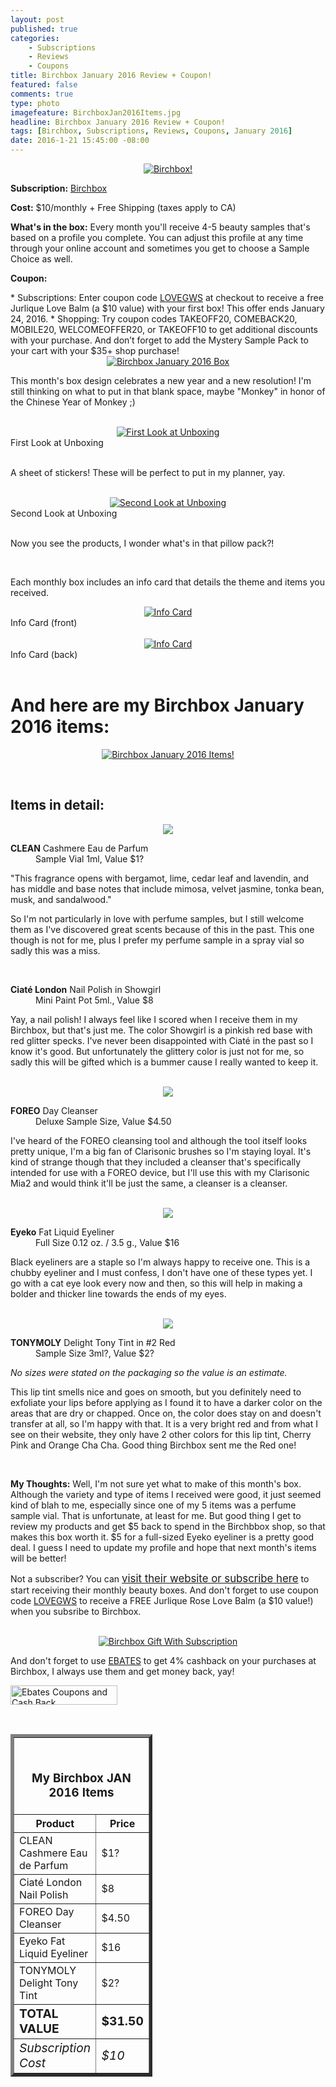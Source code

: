 ```yaml
---
layout: post
published: true
categories: 
    - Subscriptions
    - Reviews
    - Coupons
title: Birchbox January 2016 Review + Coupon!
featured: false
comments: true
type: photo
imagefeature: BirchboxJan2016Items.jpg
headline: Birchbox January 2016 Review + Coupon!
tags: [Birchbox, Subscriptions, Reviews, Coupons, January 2016]
date: 2016-1-21 15:45:00 -08:00
---
```


<center><a href="https://www.birchbox.com/invite/whatsupmailbox" target="_blank">
<img src="/images/BirchboxJan2016Package.jpg" border="0" style="border:none;max-width:100%;" alt="Birchbox!" />
</a></center>

<p><b>Subscription:</b> <a href="https://www.birchbox.com/invite/whatsupmailbox" target="_blank">Birchbox</a></p>
<p><b>Cost:</b> $10/monthly + Free Shipping (taxes apply to CA)</p>
<p><b>What's in the box:</b> Every month you'll receive 4-5 beauty samples that's based on a profile you complete. You can adjust this profile at any time through your online account and sometimes you get to choose a Sample Choice as well.</p>
<p><b>Coupon:</b></p>
* Subscriptions: Enter coupon code <a href="https://www.birchbox.com/invite/whatsupmailbox" target="_blank">LOVEGWS</a> at checkout to receive a free Jurlique Love Balm (a $10 value) with your first box! This offer ends January 24, 2016.
* Shopping: Try coupon codes TAKEOFF20, COMEBACK20, MOBILE20, WELCOMEOFFER20, or TAKEOFF10 to get additional discounts with your purchase. And don’t forget to add the Mystery Sample Pack to your cart with your $35+ shop purchase!

<br>

<center><a href="https://www.birchbox.com/invite/whatsupmailbox" target="_blank">
<img src="/images/BirchboxJan2016Box.jpg" border="0" style="border:none;max-width:100%;" alt="Birchbox January 2016 Box" />
</a></center>

<p>This month's box design celebrates a new year and a new resolution! I'm still thinking on what to put in that blank space, maybe "Monkey" in honor of the Chinese Year of Monkey ;)</p>

<br>

<center><a href="https://www.birchbox.com/invite/whatsupmailbox" target="_blank">
<img src="/images/BirchboxJan2016OpenBox.jpg" border="0" style="border:none;max-width:100%;" alt="First Look at Unboxing" />
</a></center>
<figcaption>First Look at Unboxing</figcaption>
<br>

<p>A sheet of stickers! These will be perfect to put in my planner, yay.</p>

<br>

<center><a href="https://www.birchbox.com/invite/whatsupmailbox" target="_blank">
<img src="/images/BirchboxJan2016OpenBox2.jpg" border="0" style="border:none;max-width:100%;" alt="Second Look at Unboxing" />
</a></center>
<figcaption>Second Look at Unboxing</figcaption>
<br>

<p>Now you see the products, I wonder what's in that pillow pack?!</p>

<br>

<p>Each monthly box includes an info card that details the theme and items you received.</p>

<center><a href="https://www.birchbox.com/invite/whatsupmailbox" target="_blank">
<img src="/images/BirchboxJan2016Info.jpg" border="0" style="border:none;max-width:100%;" alt="Info Card" /></a></center>
<figcaption>Info Card (front)</figcaption>
<br>

<center><a href="https://www.birchbox.com/invite/whatsupmailbox" target="_blank">
<img src="/images/BirchboxJan2016Info2.jpg" border="0" style="border:none;max-width:100%;" alt="Info Card" /></a></center>
<figcaption>Info Card (back)</figcaption>

<br>

# And here are my Birchbox January 2016 items:

<p><center><a href="https://www.birchbox.com/invite/whatsupmailbox" target="_blank">
<img src="/images/BirchboxJan2016Items.jpg" border="0" style="border:none;max-width:100%;" alt="Birchbox January 2016 Items!" /></a></center></p>
<br>

## Items in detail:

<center><a href="https://www.birchbox.com/invite/whatsupmailbox" target="_blank">
<img src="/images/BirchboxJan2016CleanCashmerePerfumeCiateNailPolish.jpg" border="0" style="border:none;max-width:100%;" />
</a></center>

<DL>
<DT><b>CLEAN</b> Cashmere Eau de Parfum</DT>
<DD>Sample Vial 1ml, Value $1?</DD>
</DL>

<p>"This fragrance opens with bergamot, lime, cedar leaf and lavendin, and has middle and base notes that include mimosa, velvet jasmine, tonka bean, musk, and sandalwood."</p>

<p>So I'm not particularly in love with perfume samples, but I still welcome them as I've discovered great scents because of this in the past. This one though is not for me, plus I prefer my perfume sample in a spray vial so sadly this was a miss.</p>

<br>

<DL>
<DT><b>Ciaté London</b> Nail Polish in Showgirl</DT>
<DD>Mini Paint Pot 5ml., Value $8</DD>
</DL>

<p>Yay, a nail polish! I always feel like I scored when I receive them in my Birchbox, but that's just me. The color Showgirl is a pinkish red base with red glitter specks. I've never been disappointed with Ciaté in the past so I know it's good. But unfortunately the glittery color is just not for me, so sadly this will be gifted which is a bummer cause I really wanted to keep it.</p>

<br>

<center><a href="https://www.birchbox.com/invite/whatsupmailbox" target="_blank">
<img src="/images/BirchboxJan2016ForeoDayCleanser.jpg" border="0" style="border:none;max-width:100%;" />
</a></center>

<DL>
<DT><b>FOREO</b> Day Cleanser</DT>
<DD>Deluxe Sample Size, Value $4.50</DD>
</DL>

<p>I've heard of the FOREO cleansing tool and although the tool itself looks pretty unique, I'm a big fan of Clarisonic brushes so I'm staying loyal. It's kind of strange though that they included a cleanser that's specifically intended for use with a FOREO device, but I'll use this with my Clarisonic Mia2 and would think it'll be just the same, a cleanser is a cleanser.</p>

<br>

<center><a href="https://www.birchbox.com/invite/whatsupmailbox" target="_blank">
<img src="/images/BirchboxJan2016EyekoFatLiquidEyeliner.jpg" border="0" style="border:none;max-width:100%;" />
</a></center>

<DL>
<DT><b>Eyeko</b> Fat Liquid Eyeliner</DT>
<DD>Full Size 0.12 oz. / 3.5 g., Value $16</DD>
</DL>

<p>Black eyeliners are a staple so I'm always happy to receive one. This is a chubby eyeliner and I must confess, I don't have one of these types yet. I go with a cat eye look every now and then, so this will help in making a bolder and thicker line towards the ends of my eyes.</p>

<br>

<center><a href="https://www.birchbox.com/invite/whatsupmailbox" target="_blank">
<img src="/images/BirchboxJan2016TonyMolyTintDelight.jpg" border="0" style="border:none;max-width:100%;" />
</a></center>

<DL>
<DT><b>TONYMOLY</b> Delight Tony Tint in #2 Red</DT>
<DD>Sample Size 3ml?, Value $2?</DD>
</DL>

<p><i>No sizes were stated on the packaging so the value is an estimate.</i></p>

<p>This lip tint smells nice and goes on smooth, but you definitely need to exfoliate your lips before applying as I found it to have a darker color on the areas that are dry or chapped. Once on, the color does stay on and doesn't transfer at all, so I'm happy with that. It is a very bright red and from what I see on their website, they only have 2 other colors for this lip tint, Cherry Pink and Orange Cha Cha. Good thing Birchbox sent me the Red one!</p>

<br>

<p><i class="icon-exclamation-sign"></i><b> My Thoughts:</b> Well, I'm not sure yet what to make of this month's box. Although the variety and type of items I received were good, it just seemed kind of blah to me, especially since one of my 5 items was a perfume sample vial. That is unfortunate, at least for me. But good thing I get to review my products and get $5 back to spend in the Birchbbox shop, so that makes this box worth it. $5 for a full-sized Eyeko eyeliner is a pretty good deal. I guess I need to update my profile and hope that next month's items will be better!</p>

<p>Not a subscriber? You can <a href="https://www.birchbox.com/invite/whatsupmailbox"><big>visit their website or subscribe here</big></a> to start receiving their monthly beauty boxes. And don't forget to use coupon code <a href="https://www.birchbox.com/invite/whatsupmailbox" target="_blank">LOVEGWS</a> to receive a FREE Jurlique Rose Love Balm (a $10 value!) when you subsribe to Birchbox.</p>

<br>

<center><a href="https://www.birchbox.com/invite/whatsupmailbox" target="_blank">
<img src="/images/BirchboxJan2016GWS.png" border="0" style="border:none;max-width:100%;" alt="Birchbox Gift With Subscription" />
</a></center>

<p>And don't forget to use <a href="http://www.ebates.com/rf.do?referrerid=nFbj2DqrCN%2BpB5AWKzmAFQ%3D%3D&eeid=30337" target="_blank">EBATES</a> to get 4% cashback on your purchases at Birchbox, I always use them and get money back, yay!</p>

<a href='http://www.ebates.com/rf.do?referrerid=nFbj2DqrCN%2BpB5AWKzmAFQ%3D%3D&eeid=28585' target='_blank' rel='nofollow'><img src='http://www.ebates.com/referral/2012/global_files/images/ebates_logo.png' alt='Ebates Coupons and Cash Back' height='31' width='171' border='0'/></a>

<br>

<TABLE  BORDER="5" style="width:45%">
   <TR>
      <TH COLSPAN="2">
         <H3><BR><center>My Birchbox JAN 2016 Items</center></H3>
      </TH>
   </TR>
      <TH>Product</TH>
      <TH>Price</TH>
  <TR>
      <TD>CLEAN Cashmere Eau de Parfum</TD>
      <TD>$1?</TD>
   </TR>
   <TR>
      <TD>Ciaté London Nail Polish</TD>
      <TD>$8</TD>
   </TR>
    <TR>
      <TD>FOREO Day Cleanser</TD>
      <TD>$4.50</TD>
   </TR>
    <TR>
      <TD>Eyeko Fat Liquid Eyeliner</TD>
      <TD>$16</TD>
   </TR>
    <TR>
      <TD>TONYMOLY Delight Tony Tint</TD>
      <TD>$2?</TD>
   </TR>
   <TR>
      <TD><b><big>TOTAL VALUE</big></b></TD>
      <TD><b><big>$31.50</big></b></TD>
   </TR>
   <TR>
      <TD><i><big>Subscription Cost</big></i></TD>
      <TD><i><big>$10</big></i></TD>
   </TR>
</TABLE>
